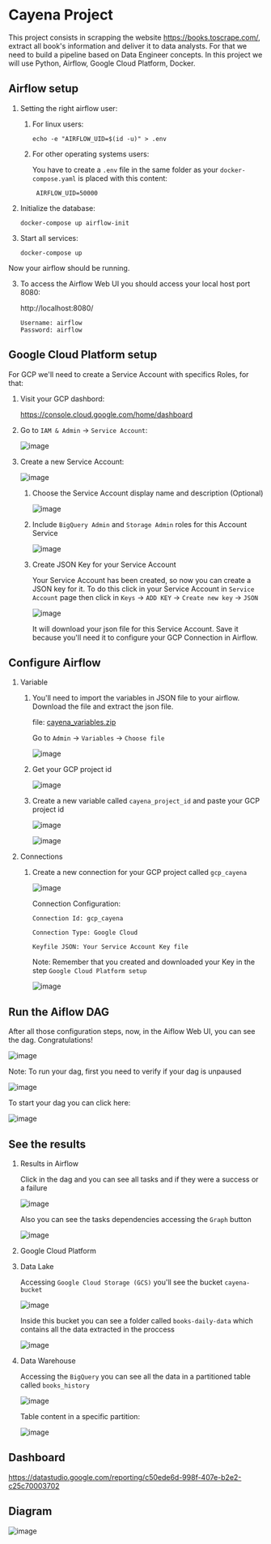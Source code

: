 # Cayena Project

This project consists in scrapping the website https://books.toscrape.com/, extract all book's information and deliver it to data analysts. For that we need to build a pipeline based on Data Engineer concepts. In this project we will use Python, Airflow, Google Cloud Platform, Docker.

## Airflow setup
 1. Setting the right airflow user:  
    1. For linux users:
        ```
        echo -e "AIRFLOW_UID=$(id -u)" > .env
        ```
    2. For other operating systems users:
      
        You have to create a `.env` file in the same folder as your `docker-compose.yaml` is placed with this content:
            
            AIRFLOW_UID=50000


 2. Initialize the database:
    ```pyhon
    docker-compose up airflow-init
    ```
 3. Start all services:
    ```pyhon
    docker-compose up
    ```
Now your airflow should be running. 

3. To access the Airflow Web UI you should access your local host port 8080:

    http://localhost:8080/
    
    `Username: airflow`  
    `Password: airflow`

## Google Cloud Platform setup
For GCP we'll need to create a Service Account with specifics Roles, for that:

1. Visit your GCP dashbord:

    https://console.cloud.google.com/home/dashboard
    
2. Go to `IAM & Admin` -> `Service Account`:

    ![image](images/gcp_setup_1.png)
    
3. Create a new Service Account:

    ![image](images/gcp_setup_2.png)

    1. Choose the Service Account display name and description (Optional)

        ![image](images/gcp_setup_3.png) 
    
    2. Include ```BigQuery Admin``` and ```Storage Admin``` roles for this Account Service

        ![image](images/gcp_setup_4.png)
    
    3. Create JSON Key for your Service Account

        Your Service Account has been created, so now you can create a JSON key for it. To do this click in your Service Account in ```Service Account``` page then click in ```Keys``` -> ```ADD KEY``` -> ```Create new key``` -> ```JSON```
        
        ![image](images/gcp_setup_5.png)
        
        It will download your json file for this Service Account. Save it because you'll need it to configure your GCP Connection in Airflow.

## Configure Airflow

1. Variable

    1. You'll need to import the variables in JSON file to your airflow. Download the file and extract the json file.
    
       file: [cayena_variables.zip](https://github.com/gomes540/cayena/files/8683926/cayena_variables.zip)
    
       Go to `Admin` -> `Variables` -> `Choose file`
    
       ![image](images/configure_airflow_1.png)
       
    2. Get your GCP project id

        ![image](images/configure_airflow_2.png)

    
    2. Create a new variable called `cayena_project_id` and paste your GCP project id

        ![image](images/configure_airflow_3.png)
        
        ![image](images/configure_airflow_4.png)


2. Connections

   1. Create a new connection for your GCP project called `gcp_cayena`

      ![image](images/configure_airflow_5.png)
      
      Connection Configuration:
      
      `Connection Id: gcp_cayena`
      
      `Connection Type: Google Cloud`
      
      `Keyfile JSON: Your Service Account Key file`
      
      Note: Remember that you created and downloaded your Key in the step `Google Cloud Platform setup` 
      
      
      ![image](images/configure_airflow_6.png)
      
 
## Run the Aiflow DAG

   After all those configuration steps, now, in the Aiflow Web UI, you can see the dag. Congratulations!
   
   ![image](images/run_airflow_1.png)
   
   Note: To run your dag, first you need to verify if your dag is unpaused
   
   ![image](images/run_airflow_2.png)

   To start your dag you can click here:
   
   ![image](images/run_airflow_3.png)


## See the results

1. Results in Airflow

   Click in the dag and you can see all tasks and if they were a success or a failure
   
   ![image](images/results_1.png)
   
   Also you can see the tasks dependencies accessing the `Graph` button
   
   ![image](images/results_2.png)
   
2. Google Cloud Platform

  1. Data Lake
     
     Accessing `Google Cloud Storage (GCS)` you'll see the bucket `cayena-bucket`
     
     ![image](images/results_3.png)
     
     Inside this bucket you can see a folder called `books-daily-data` which contains all the data extracted in the proccess
     
     ![image](images/results_4.png)
     
  2. Data Warehouse

     Accessing the `BigQuery` you can see all the data in a partitioned table called `books_history`
     
     ![image](images/results_5.png)
     
     Table content in a specific partition:
     
     ![image](images/results_6.png)
     
     
## Dashboard

   https://datastudio.google.com/reporting/c50ede6d-998f-407e-b2e2-c25c70003702


## Diagram

   ![image](images/diagram.png)
   
